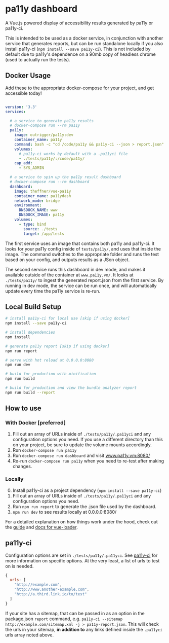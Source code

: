 # pa11y dashboard
A Vue.js powered display of accessibility results generated by pa11y or pa11y-ci.

This is intended to be used as a docker service, in conjunction with another service that generates reports, but can be run standalone locally if you also install pa11y-ci (`npm install --save pa11y-ci`). This is not included by default due to pa11y's dependence on a 90mb copy of headless chrome (used to actually run the tests).

## Docker Usage
Add these to the appropriate docker-compose for your project, and get accessible today!

```docker-compose.yml

version: '3.3'
services:

  # a service to generate pa11y results
  # docker-compose run --rm pa11y
  pa11y:
    image: outrigger/pa11y:dev
    container_name: pa11y
    command: bash -c "cd /code/pa11y && pa11y-ci --json > report.json"
    volumes:
      # pa11y-ci works by default with a .pa11yci file
      - ./tests/pa11y/:/code/pa11y/
    cap_add:
      - SYS_ADMIN

  # a service to spin up the pa11y result dashboard
  # docker-compose run --rm dashboard
  dashboard:
    image: theffner/vue-pa11y
    container_name: pa11ydash
    network_mode: bridge
    environment:
      DNSDOCK_NAME: www
      DNSDOCK_IMAGE: pa11y
    volumes:
      - type: bind
        source: ./tests
        target: /app/tests
```

The first service uses an image that contains both pa11y and pa11y-ci. It looks for your pa11y config inside of `tests/pa11y/`, and uses that inside the image. The command switches to the appropriate folder and runs the test based on your config, and outputs results as a JSon object.

The second service runs this dashboard in dev mode, and makes it available outside of the container at `www.pa11y.vm/`. It looks at `./tests/pa11y/` to ingest the generated report.json from the first service. By running in dev mode, the service can be run once, and will automatically update every time the pa11y service is re-run.

## Local Build Setup
``` bash
# install pa11y-ci for local use [skip if using docker]
npm install --save pa11y-ci

# install dependencies
npm install

# generate pa11y report [skip if using docker]
npm run report

# serve with hot reload at 0.0.0.0:8080
npm run dev

# build for production with minification
npm run build

# build for production and view the bundle analyzer report
npm run build --report
```

## How to use


### With Docker [preferred]
1. Fill out an array of URLs inside of `./tests/pa11y/.pa11yci` and any configuration options you need. If you use a different directory than this on your project, be sure to update the volume mounts accordingly.
2. Run `docker-compose run pa11y`
3. Run `docker-compose run dashboard` and visit www.pa11y.vm:8080/
4. Re-run `docker-compose run pa11y` when you need to re-test after making changes.

### Locally
0. Install pa11y-ci as a project dependency (`npm install --save pa11y-ci`)
1. Fill out an array of URLs inside of `./tests/pa11y/.pa11yci` and any configuration options you need.
2. Run `npm run report` to generate the .json file used by the dashboard.
3. `npm run dev` to see results locally at 0.0.0.0:8080/

For a detailed explanation on how things work under the hood, check out the [guide](http://vuejs-templates.github.io/webpack/) and [docs for vue-loader](http://vuejs.github.io/vue-loader).

## pa11y-ci

Configuration options are set in `./tests/pa11y/.pa11yci`. See [pa11y-ci](https://github.com/pa11y/pa11y-ci) for more information on specific options. At the very least, a list of urls to test on is needed.

```js
{
  urls: [
    "http://example.com",
    "http://www.another-example.com",
    "http://a.third.link.io/to/test"
  ]
}
```

If your site has a sitemap, that can be passed in as an option in the package.json `report` command, e.g. `pa11y-ci --sitemap http://example.com/sitemap.xml -j > pa11y-report.json`. This will check the urls in your sitemap, __in addition to__ any links defined inside the `.pa11yci` urls array noted above.
